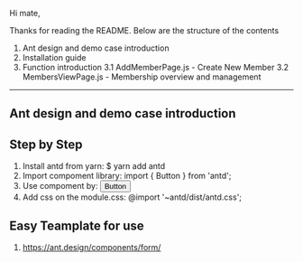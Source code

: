 Hi mate,

Thanks for reading the README. Below are the structure of the contents

1. Ant design and demo case introduction
2. Installation guide
3. Function introduction
    3.1 AddMemberPage.js - Create New Member
    3.2 MembersViewPage.js - Membership overview and management

***

## Ant design and demo case introduction  





## Step by Step

1. Install antd from yarn: $ yarn add antd
2. Import compoment library: import { Button } from 'antd';
3. Use compoment by: <Button type="primary">Button</Button>
4. Add css on the module.css: @import '~antd/dist/antd.css';

## Easy Teamplate for use
1. https://ant.design/components/form/